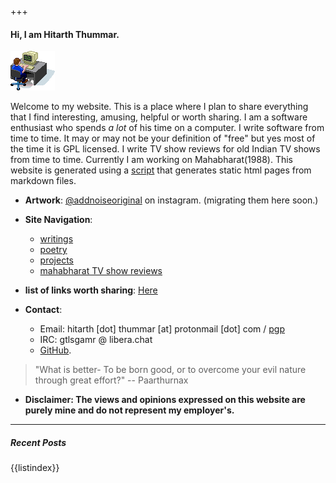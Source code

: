 


+++
#### Hi, I am Hitarth Thummar. 

![guycomputer](static/images/guycomputer.gif) 
<!-- homepagepointer -->

Welcome to my website. This is a place where I plan to share everything that
I find interesting, amusing, helpful or worth sharing. I am a software
enthusiast who spends *a lot* of his time on a computer. I write software from
time to time. It may or may not be your definition of "free" but yes most of
the time it is GPL licensed. I write TV show reviews for old Indian TV shows
from time to time. Currently I am working on Mahabharat(1988). 
This website is generated using a [script](https://github.com/gtlsgamr/htxyz) that
generates static html pages from markdown files.

- **Artwork**: [@addnoiseoriginal](https://www.instagram.com/addnoiseoriginal) on
  instagram. (migrating them here soon.)

- **Site Navigation**: 
	* [writings](/posts/writings)
	* [poetry](/posts/poems)
	* [projects](/posts/projects)
	* [mahabharat TV show reviews](/posts/mahabharat)

- **list of links worth sharing**: [Here](/posts/writings/interesting_links.html)

- **Contact**: 
	* Email: hitarth [dot] thummar [at] protonmail [dot] com / [pgp](/static/key.txt)
	* IRC: gtlsgamr @ libera.chat
	* [GitHub](https://github.com/gtlsgamr).

>"What is better- To be born good, or to overcome your evil nature through great effort?"
> 															-- Paarthurnax 

- **Disclaimer: The views and opinions expressed on this website are purely mine and do not represent my employer's.**

---------------------------------------------
##### Recent Posts
{{listindex}}
